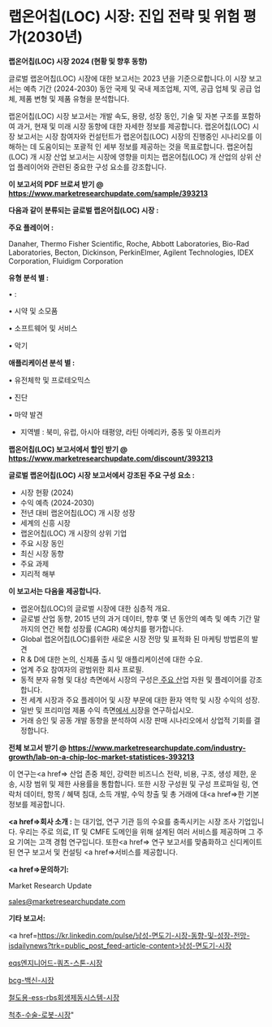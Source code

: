 # 랩온어칩(LOC) 시장: 진입 전략 및 위험 평가(2030년)

<strong>랩온어칩(LOC) 시장 2024 (현황 및 향후 동향)</strong>

글로벌 랩온어칩(LOC) 시장에 대한 보고서는 2023 년을 기준으로합니다.이 시장 보고서는 예측 기간 (2024-2030) 동안 국제 및 국내 제조업체, 지역, 공급 업체 및 공급 업체, 제품 변형 및 제품 유형을 분석합니다.

랩온어칩(LOC) 시장 보고서는 개발 속도, 용량, 성장 동인, 기술 및 자본 구조를 포함하여 과거, 현재 및 미래 시장 동향에 대한 자세한 정보를 제공합니다. 랩온어칩(LOC) 시장 보고서는 시장 참여자와 컨설턴트가 랩온어칩(LOC) 시장의 진행중인 시나리오를 이해하는 데 도움이되는 포괄적 인 세부 정보를 제공하는 것을 목표로합니다. 랩온어칩(LOC) 개 시장 산업 보고서는 시장에 영향을 미치는 랩온어칩(LOC) 개 산업의 상위 산업 플레이어와 관련된 중요한 구성 요소를 강조합니다.



<strong>이 보고서의 PDF 브로셔 받기 @ <a href=https://www.marketresearchupdate.com/sample/393213>https://www.marketresearchupdate.com/sample/393213</a></strong>



<strong>다음과 같이 분류되는 글로벌 랩온어칩(LOC) 시장 :</strong>



<strong>주요 플레이어 :</strong>

Danaher, Thermo Fisher Scientific, Roche, Abbott Laboratories, Bio-Rad Laboratories, Becton, Dickinson, PerkinElmer, Agilent Technologies, IDEX Corporation, Fluidigm Corporation



<strong>유형 분석 별 :</strong>

• :

• 시약 및 소모품

• 소프트웨어 및 서비스

• 악기



<strong>애플리케이션 분석 별 :</strong>

• 유전체학 및 프로테오믹스

• 진단

• 마약 발견

<ul>
  <li>지역별 : 북미, 유럽, 아시아 태평양, 라틴 아메리카, 중동 및 아프리카</li>
</ul>


<strong>랩온어칩(LOC) 보고서에서 할인 받기 @ <a href=https://www.marketresearchupdate.com/discount/393213>https://www.marketresearchupdate.com/discount/393213</a></strong>



<strong>글로벌 랩온어칩(LOC) 시장 보고서에서 강조된 주요 구성 요소 :</strong>
<ul>
  <li>시장 현황 (2024)</li>
  <li>수익 예측 (2024-2030)</li>
  <li>전년 대비 랩온어칩(LOC) 개 시장 성장</li>
  <li>세계의 신흥 시장</li>
  <li>랩온어칩(LOC) 개 시장의 상위 기업</li>
  <li>주요 시장 동인</li>
  <li>최신 시장 동향</li>
  <li>주요 과제</li>
  <li>지리적 해부</li>
</ul>


<strong>이 보고서는 다음을 제공합니다.</strong>
<ul>
  <li>랩온어칩(LOC)의 글로벌 시장에 대한 심층적 개요.</li>
  <li>글로벌 산업 동향, 2015 년의 과거 데이터, 향후 몇 년 동안의 예측 및 예측 기간 말까지의 연간 복합 성장률 (CAGR) 예상치를 평가합니다.</li>
  <li>Global 랩온어칩(LOC)를위한 새로운 시장 전망 및 표적화 된 마케팅 방법론의 발견</li>
  <li>R &amp; D에 대한 논의, 신제품 출시 및 애플리케이션에 대한 수요.</li>
  <li>업계 주요 참여자의 광범위한 회사 프로필.</li>
  <li>동적 분자 유형 및 대상 측면에서 시장의 구성은<a href=> 주요 산</a>업 자원 및 플레이어를 강조합니다.</li>
  <li>전 세계 시장과 주요 플레이어 및 시장 부문에 대한 환자 역학 및 시장 수익의 성장.</li>
  <li>일반 및 프리미엄 제품 수익 측면<a href=>에서 시</a>장을 연구하십시오.</li>
  <li>거래 승인 및 공동 개발 동향을 분석하여 시장 판매 시나리오에서 상업적 기회를 결정합니다.</li>
</ul>



<strong>전체 보고서 받기 @ <a href=https://www.marketresearchupdate.com/industry-growth/lab-on-a-chip-loc-market-statistices-393213>https://www.marketresearchupdate.com/industry-growth/lab-on-a-chip-loc-market-statistices-393213</a></strong>

이 연구는<a href=> 산업 존중</a> 체인, 강력한 비즈니스 전략, 비용, 구조, 생성 제한, 운송, 시장 범위 및 제한 사용률을 통합합니다. 또한 시장 구성원 및 구성 프로파일 링, 연락처 데이터, 항목 / 혜택 침대, 소득 개발, 수익 창출 및 총 거래에 대<a href=>한 기본 </a>정보를 제공합니다.



<strong><a href=>회사 소</a>개 :</strong>
는 대기업, 연구 기관 등의 수요를 충족시키는 시장 조사 기업입니다. 우리는 주로 의료, IT 및 CMFE 도메인을 위해 설계된 여러 서비스를 제공하며 그 주요 기여는 고객 경험 연구입니다. 또한<a href=> 연구 보</a>고서를 맞춤화하고 신디케이트 된 연구 보고서 및 컨설팅 <a href=>서비스</a>를 제공합니다.



<strong><a href=>문의하기:</a></strong>

Market Research Update

sales@marketresearchupdate.com



<strong>기타 보고서:</strong>

<a href=https://kr.linkedin.com/pulse/남성-면도기-시장-동향-및-성장-전망-isdailynews?trk=public_post_feed-article-content>남성-면도기-시장</a>

<a href=https://www.linkedin.com/pulse/eqs엔지니어드-쿼츠-스톤-시장-경쟁-분석-및-성장-잠재력-2029/>eqs엔지니어드-쿼츠-스톤-시장</a>

<a href=https://www.linkedin.com/pulse/bcg-백신-시장-진입-전략-및-위험-평가2029년-analytics-alchemy-360-analysis-wifjf/>bcg-백신-시장</a>

<a href=https://www.linkedin.com/pulse/철도용-ess-rbs회생제동시스템-시장-동향-및-성장-전망-survey-savvy-insights-360-analysis-ynvif/>철도용-ess-rbs회생제동시스템-시장</a>

<a href=https://www.linkedin.com/pulse/척추-수술-로봇-시장-규모-및-성장-2023-survey-savvy-insights-360-analysis-9371f/>척추-수술-로봇-시장</a>"
